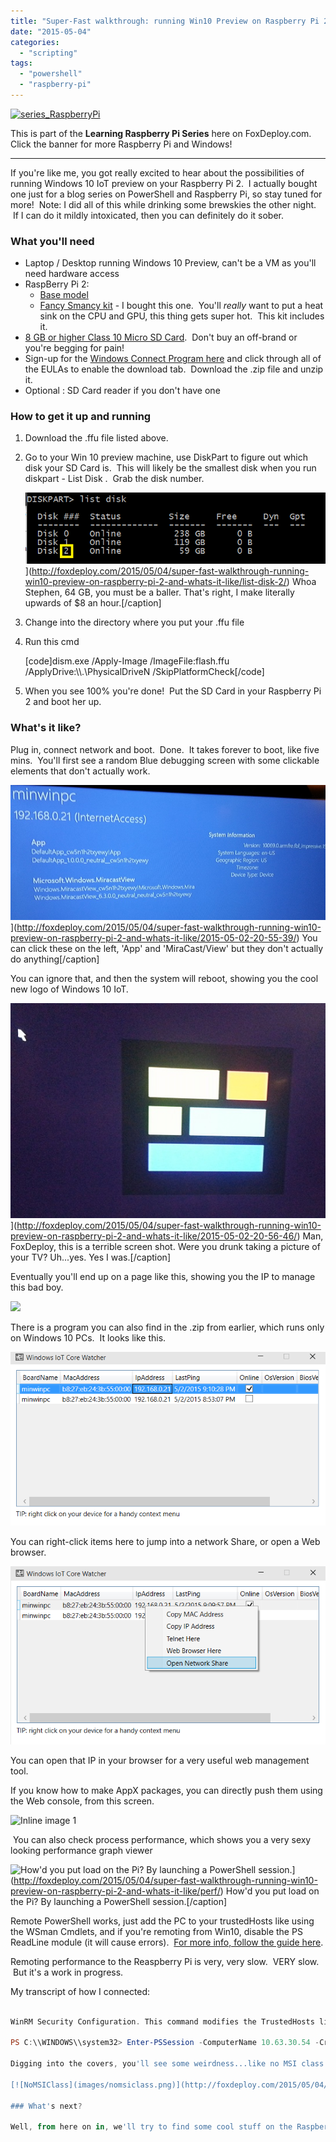 ```yaml
---
title: "Super-Fast walkthrough: running Win10 Preview on Raspberry Pi 2 and what's it like"
date: "2015-05-04"
categories: 
  - "scripting"
tags: 
  - "powershell"
  - "raspberry-pi"
---
```


[![series_RaspberryPi](images/series_raspberrypi.png?w=636)](http://foxdeploy.com/resources/learning-raspberry-pi-and-windows-10-iot/)

This is part of the **Learning Raspberry Pi Series** here on FoxDeploy.com. Click the banner for more Raspberry Pi and Windows!

* * *

If you're like me, you got really excited to hear about the possibilities of running Windows 10 IoT preview on your Raspberry Pi 2.  I actually bought one just for a blog series on PowerShell and Raspberry Pi, so stay tuned for more!  Note: I did all of this while drinking some brewskies the other night.  If I can do it mildly intoxicated, then you can definitely do it sober.

### What you'll need

- Laptop / Desktop running Windows 10 Preview, can't be a VM as you'll need hardware access
- RaspBerry Pi 2:
    - [Base model](http://amzn.to/1E9uGQ5)
    - [Fancy Smancy kit](http://amzn.to/1E9v2Ge) - I bought this one.  You'll _really_ want to put a heat sink on the CPU and GPU, this thing gets super hot.  This kit includes it.
- [8 GB or higher Class 10 Micro SD Card](http://amzn.to/1KGOdMY).  Don't buy an off-brand or you're begging for pain!
- Sign-up for the [Windows Connect Program here](https://connect.microsoft.com/windowsembeddediot/SelfNomination.aspx?ProgramID=8558) and click through all of the EULAs to enable the download tab.  Download the .zip file and unzip it.
- Optional : SD Card reader if you don't have one

### How to get it up and running

1. Download the .ffu file listed above.
2. Go to your Win 10 preview machine, use DiskPart to figure out which disk your SD Card is.  This will likely be the smallest disk when you run diskpart - List Disk .  Grab the disk number.
    
    ![List disk](images/list-disk1.png)](http://foxdeploy.com/2015/05/04/super-fast-walkthrough-running-win10-preview-on-raspberry-pi-2-and-whats-it-like/list-disk-2/) Whoa Stephen, 64 GB, you must be a baller. That's right, I make literally upwards of $8 an hour.\[/caption\]
3. Change into the directory where you put your .ffu file
4. Run this cmd
    
    \[code\]dism.exe /Apply-Image /ImageFile:flash.ffu /ApplyDrive:\\\\.\\PhysicalDriveN /SkipPlatformCheck\[/code\]
    
5. When you see 100% you're done!  Put the SD Card in your Raspberry Pi 2 and boot her up.

### What's it like?

Plug in, connect network and boot.  Done.  It takes forever to boot, like five mins.  You'll first see a random Blue debugging screen with some clickable elements that don't actually work.

![You can click these on the left, 'App' and 'MiraCast/View' but they don't actually do anything](images/2015-05-02-20-55-39.jpg?w=705)](http://foxdeploy.com/2015/05/04/super-fast-walkthrough-running-win10-preview-on-raspberry-pi-2-and-whats-it-like/2015-05-02-20-55-39/) You can click these on the left, 'App' and 'MiraCast/View' but they don't actually do anything\[/caption\]

You can ignore that, and then the system will reboot, showing you the cool new logo of Windows 10 IoT.

![Man, FoxDeploy, this is a terrible screen shot.  Were you drunk taking a picture of your TV?  Uh...yes.  Yes I was.](images/2015-05-02-20-56-46.jpg)](http://foxdeploy.com/2015/05/04/super-fast-walkthrough-running-win10-preview-on-raspberry-pi-2-and-whats-it-like/2015-05-02-20-56-46/) Man, FoxDeploy, this is a terrible screen shot. Were you drunk taking a picture of your TV? Uh...yes. Yes I was.\[/caption\]

Eventually you'll end up on a page like this, showing you the IP to manage this bad boy.

![](https://mail.google.com/mail/u/0/?ui=2&ik=1dfe50d2da&view=fimg&th=14d1f07023655311&attid=0.2&disp=emb&realattid=ii_i99wbtiv0_14d1f0451c66ff6f&attbid=ANGjdJ-Y2m8Oxy4f_XpCo3s9I0qR3Ofpr-_uwsEVajq_0U19AhaqDBbgLC3YKT-GVGaNRc-iu6vspubkQt6VJh_KEn0AhmL84xvKTmPIE5u_EATfOngAT3wXPkwOBls&sz=w944-h708&ats=1430744664243&rm=14d1f07023655311&zw&atsh=1)

There is a program you can also find in the .zip from earlier, which runs only on Windows 10 PCs.  It looks like this.

[![IoTwatcher_NoContextMenu](images/iotwatcher_nocontextmenu.png?w=705)](http://foxdeploy.com/2015/05/04/super-fast-walkthrough-running-win10-preview-on-raspberry-pi-2-and-whats-it-like/iotwatcher_nocontextmenu/)

You can right-click items here to jump into a network Share, or open a Web browser.

[![IoTwatcher](images/iotwatcher.png?w=705)](http://foxdeploy.com/2015/05/04/super-fast-walkthrough-running-win10-preview-on-raspberry-pi-2-and-whats-it-like/iotwatcher/)

You can open that IP in your browser for a very useful web management tool.

If you know how to make AppX packages, you can directly push them using the Web console, from this screen.

![Inline image 1](https://mail.google.com/mail/u/0/?ui=2&ik=1dfe50d2da&view=fimg&th=14d1f07023655311&attid=0.1&disp=emb&realattid=ii_14d1f054496d28ce&attbid=ANGjdJ9aqleShgOZpS4KJjDHf62FKHhsf-dFQgLnmrMxXFRdW9SfxbygatS8spwhTI-SB2zZXwQoRaGrLeo0RZQ8ND55yFokLHI4TTliG9qfO_AG0tu3QdoSGPyUB18&sz=w944-h568&ats=1430744664243&rm=14d1f07023655311&zw&atsh=1)

 You can also check process performance, which shows you a very sexy looking performance graph viewer

![How'd you put load on the Pi?  By launching a PowerShell session.](images/perf.gif)](http://foxdeploy.com/2015/05/04/super-fast-walkthrough-running-win10-preview-on-raspberry-pi-2-and-whats-it-like/perf/) How'd you put load on the Pi? By launching a PowerShell session.\[/caption\]

Remote PowerShell works, just add the PC to your trustedHosts like using the WSman Cmdlets, and if you're remoting from Win10, disable the PS ReadLine module (it will cause errors).  [For more info, follow the guide here](http://ms-iot.github.io/content/win10/samples/PowerShell.htm).

Remoting performance to the Reaspberry Pi is very, very slow.  VERY slow.  But it's a work in progress.

My transcript of how I connected:

```powershell    set-Item WSMan:\\localhost\\Client\\TrustedHosts 10.63.30.54

WinRM Security Configuration. This command modifies the TrustedHosts list for the WinRM client. The computers in the TrustedHosts list might not be authenticated. The client might send credential information to these computers. Are you sure that you want to modify this list? \[Y\] Yes \[N\] No \[S\] Suspend \[?\] Help (default is "Y"): y PS C:\\WINDOWS\\system32> get-Item WSMan:\\localhost\\Client\\TrustedHosts WSManConfig: Microsoft.WSMan.Management\\WSMan::localhost\\Client Type Name SourceOfValue Value ---- ---- ------------- ----- System.String TrustedHosts 10.63.30.54

PS C:\\WINDOWS\\system32> Enter-PSSession -ComputerName 10.63.30.54 -Credential 10.63.30.54\\Administrator \[10.63.30.54\]: PS C:\\Users\\Administrator\\Documents> \[/code\]

Digging into the covers, you'll see some weirdness...like no MSI class or Win32\_Product classes :(

[![NoMSIClass](images/nomsiclass.png)](http://foxdeploy.com/2015/05/04/super-fast-walkthrough-running-win10-preview-on-raspberry-pi-2-and-whats-it-like/nomsiclass/)

### What's next?

Well, from here on in, we'll try to find some cool stuff on the Raspberry Pi.  My next to-do's include finding temperature sensors, if they exist, and finding some other cool stuff we can run on the Pi from remote PowerShell.
